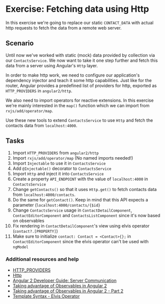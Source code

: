 # Exercise: Fetching data using Http

In this exercise we're going to replace our static `CONTACT_DATA` with actual http requests to fetch the data from a remote web server.

## Scenario

Until now we've worked with static (mock) data provided by collection via our `ContactsService`. We now want to take it one step further and fetch this data from a server using Angular's `Http` layer.

In order to make http work, we need to configure our application's dependency injector and teach it some http capabilities. Just like for the router, Angular provides a predefined list of providers for http, exported as `HTTP_PROVIDERS` in `angular2/http`.

We also need to import operators for reactive extensions. In this exercise we're mainly interested in the `map()` function which we can import from `rxjs/add/operator/map`.

Use these new tools to extend `ContactsService` to use `Http` and fetch the contacts data from `localhost:4000`.

## Tasks

1. Import `HTTP_PROVIDERS` from `angular2/http`
2. Import `rxjs/add/operator/map` (No named imports needed!)
3. Import `Injectable` to use it in `ContactsService`
4. Add `@Injectable()` decorator to `ContactsService`
5. Import `Http` and inject it into `ContactsService`
6. Create a property `API_ENDPOINT` with the value of `localhost:4000` in `ContactsService`
7. Change `getContacts()` so that it uses `Http.get()` to fetch contacts data from `localhost:4000/contacts`.
8. Do the same for `getContact()`. Keep in mind that this API expects a parameter (`localhost:4000/contacts/{$id}`
9. Change `ContactsService` usage in `ContactDetailComponent`, `ContactEditorComponent` and `ContactsListComponent` since it's now based on observables
10. Fix rendering in `ContactDetailComponent`'s view using elvis operator (`contact?.[PROPERTY]`)
11. Make sure to initialize `contact: Contact = <Contact>{};` in `ContactEditorComponent` since the elvis operator can't be used with `ngModel`

### Additional resources and help

- [HTTP_PROVIDERS](https://angular.io/docs/ts/latest/api/http/HTTP_PROVIDERS-let.html)
- [Http](https://angular.io/docs/ts/latest/api/http/Http-class.html)
- [Angular 2 Developer Guide: Server Communication](https://angular.io/docs/ts/latest/guide/server-communication.html)
- [Taking advantage of Observables in Angular 2](http://blog.thoughtram.io/angular/2016/01/06/taking-advantage-of-observables-in-angular2.html)
- [Taking advantage of Observables in Angular 2 - Part 2](http://blog.thoughtram.io/angular/2016/01/07/taking-advantage-of-observables-in-angular2-pt2.html)
- [Template Syntax - Elvis Operator](https://angular.io/docs/ts/latest/guide/template-syntax.html#!#the-elvis-operator-and-null-property-paths)

